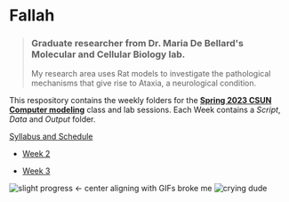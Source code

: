 # Fallah
>### Graduate researcher from Dr. Maria De Bellard's Molecular and Cellular Biology lab. 
>My research area uses Rat models to investigate the pathological mechanisms that give rise to Ataxia, a neurological condition.

This respository contains the weekly folders for the [**Spring 2023 CSUN Computer modeling**](https://github.com/Biol551-CSUN/Spring-2023) class and lab sessions.
Each Week contains a _Script_, _Data_ and _Output_ folder. 

[Syllabus and Schedule](https://github.com/Biol551-CSUN/Spring-2023/tree/main/Syllabus_and_Schedule)

* [Week 2](https://github.com/Biol551-CSUN/Fallah/tree/main/Week_02)

* [Week 3](https://github.com/Biol551-CSUN/Fallah/tree/main/Week_03)


![slight progress](https://github.com/rfallah23/Images/blob/main/giphy.gif)  <- center aligning with GIFs broke me ![crying dude](https://github.com/rfallah23/Images-GIFs/blob/main/crying%20man.gif)
                                                                               
                         

